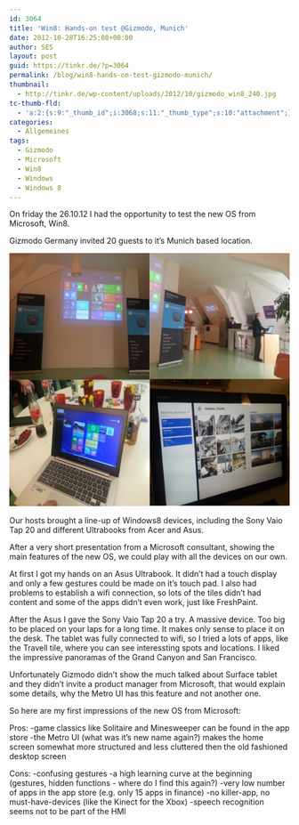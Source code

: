 ```yaml
---
id: 3064
title: 'Win8: Hands-on test @Gizmodo, Munich'
date: 2012-10-28T16:25:08+00:00
author: SES
layout: post
guid: https://tinkr.de/?p=3064
permalink: /blog/win8-hands-on-test-gizmodo-munich/
thumbnail:
  - http://tinkr.de/wp-content/uploads/2012/10/gizmodo_win8_240.jpg
tc-thumb-fld:
  - 'a:2:{s:9:"_thumb_id";i:3068;s:11:"_thumb_type";s:10:"attachment";}'
categories:
  - Allgemeines
tags:
  - Gizmodo
  - Microsoft
  - Win8
  - Windows
  - Windows 8
---
```

On friday the 26.10.12 I had the opportunity to test the new OS from Microsoft, Win8.

Gizmodo Germany invited 20 guests to it&#8217;s Munich based location.

<img loading="lazy" src="/assets/2012/10/gizmodo_win8_606.jpg" alt="" title="gizmodo_win8_606" width="606" height="455" class="alignnone size-full wp-image-3068" />

Our hosts brought a line-up of Windows8 devices, including the Sony Vaio Tap 20 and different Ultrabooks from Acer and Asus.

After a very short presentation from a Microsoft consultant, showing the main features of the new OS, we could play with all the devices on our own.

At first I got my hands on an Asus Ultrabook. It didn&#8217;t had a touch display and only a few gestures could be made on it&#8217;s touch pad. I also had problems to establish a wifi connection, so lots of the tiles didn&#8217;t had content and some of the apps didn&#8217;t even work, just like FreshPaint.

After the Asus I gave the Sony Vaio Tap 20 a try. A massive device. Too big to be placed on your laps for a long time. It makes only sense to place it on the desk. The tablet was fully connected to wifi, so I tried a lots of apps, like the Travell tile, where you can see interessting spots and locations. I liked the impressive panoramas of the Grand Canyon and San Francisco.

Unfortunately Gizmodo didn&#8217;t show the much talked about Surface tablet and they didn&#8217;t invite a product manager from Microsoft, that would explain some details, why the Metro UI has this feature and not another one.

So here are my first impressions of the new OS from Microsoft:

Pros:
-game classics like Solitaire and Minesweeper can be found in the app store
-the Metro UI (what was it&#8217;s new name again?) makes the home screen somewhat more structured and less cluttered then the old fashioned desktop screen

Cons:
-confusing gestures
-a high learning curve at the beginning (gestures, hidden functions - where do I find this again?)
-very low number of apps in the app store (e.g. only 15 apps in finance)
-no killer-app, no must-have-devices (like the Kinect for the Xbox)
-speech recognition seems not to be part of the HMI
